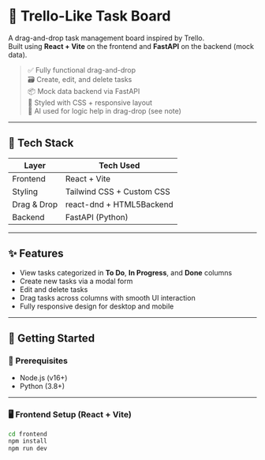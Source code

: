 # 🧩 Trello-Like Task Board

A drag-and-drop task management board inspired by Trello.  
Built using **React + Vite** on the frontend and **FastAPI** on the backend (mock data).

> ✅ Fully functional drag-and-drop  
> 🗃 Create, edit, and delete tasks  
> 📦 Mock data backend via FastAPI  
> 💅 Styled with CSS + responsive layout  
> 🤖 AI used for logic help in drag-drop (see note)

---

## 📁 Tech Stack

| Layer     | Tech Used           |
|-----------|---------------------|
| Frontend  | React + Vite        |
| Styling   | Tailwind CSS + Custom CSS |
| Drag & Drop | react-dnd + HTML5Backend |
| Backend   | FastAPI (Python)    |

---

## ✨ Features

- View tasks categorized in **To Do**, **In Progress**, and **Done** columns
- Create new tasks via a modal form
- Edit and delete tasks
- Drag tasks across columns with smooth UI interaction
- Fully responsive design for desktop and mobile

---

## 🚀 Getting Started

### 🔧 Prerequisites
- Node.js (v16+)
- Python (3.8+)

---

### 🖥️ Frontend Setup (React + Vite)
```bash
cd frontend
npm install
npm run dev
